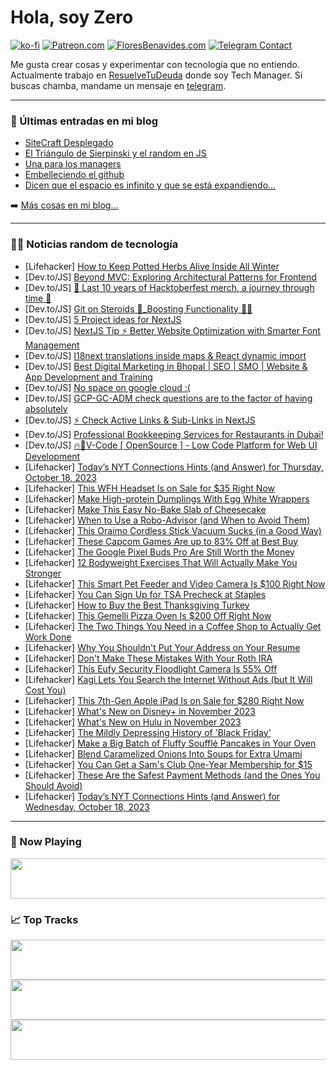 # Hola, soy Zero

[![ko-fi](https://ko-fi.com/img/githubbutton_sm.svg)](https://ko-fi.com/J3J4N0LUK)
[![Patreon.com](https://img.shields.io/endpoint.svg?url=https%3A%2F%2Fshieldsio-patreon.vercel.app%2Fapi%3Fusername%3Dzerodragon%26type%3Dpatrons&style=for-the-badge)](https://patreon.com/zerodragon)
[![FloresBenavides.com](https://img.shields.io/website?down_message=oops&label=MiBlog&style=for-the-badge&up_message=online&url=https%3A%2F%2Ffloresbenavides.com)](https://floresbenavides.com)
[![Telegram Contact](https://img.shields.io/badge/escr%C3%ADbeme-ZeroDragon-%2326A5E4?style=for-the-badge&logo=telegram)](https://t.me/zerodragon)

Me gusta crear cosas y experimentar con tecnología que no entiendo.
Actualmente trabajo en [ResuelveTuDeuda](http://github.com/resuelve) donde soy Tech Manager.
Si buscas chamba, mandame un mensaje en [telegram](https://t.me/zerodragon).

---

### 📕 Últimas entradas en mi blog
<!-- BLOG-POST-LIST:START -->
- [SiteCraft Desplegado](https://floresbenavides.com/sitecraft-desplegado/)
- [El Triángulo de Sierpinski y el random en JS](https://floresbenavides.com/el-triangulo-de-sierpinski-y-el-random-en-js/)
- [Una para los managers](https://floresbenavides.com/una-para-los-managers/)
- [Embelleciendo el github](https://floresbenavides.com/embelleciendo-el-github/)
- [Dicen que el espacio es infinito y que se está expandiendo…](https://floresbenavides.com/dicen-que-el-espacio-es-infinito-y-que-se-esta-expandiendo/)
<!-- BLOG-POST-LIST:END -->

➡️ [Más cosas en mi blog...](https://floresbenavides.com)

---

### 👨‍💻 Noticias random de tecnología
<!-- TECH-POSTS:START -->
- [Lifehacker] [How to Keep Potted Herbs Alive Inside All Winter](https://lifehacker.com/how-to-keep-potted-herbs-alive-inside-all-winter-1850936375)
- [Dev.to/JS] [Beyond MVC: Exploring Architectural Patterns for Frontend](https://dev.to/rowsanali/beyond-mvc-exploring-architectural-patterns-for-frontend-2cg9)
- [Dev.to/JS] [👕 Last 10 years of Hacktoberfest merch, a journey through time 👀](https://dev.to/quine/last-10-years-of-hacktoberfest-merch-a-journey-through-time-8od)
- [Dev.to/JS] [Git on Steroids 🧐_Boosting Functionality 🧐🧐](https://dev.to/ako61142833/git-on-steroids-boostingfunctionality-2kl0)
- [Dev.to/JS] [5 Project ideas for NextJS](https://dev.to/codewithshan/5-project-ideas-for-nextjs-14bk)
- [Dev.to/JS] [NextJS Tip ⚡ Better Website Optimization with Smarter Font Management](https://dev.to/codewithshan/nextjs-tip-better-website-optimization-with-smarter-font-management-aee)
- [Dev.to/JS] [I18next translations inside maps &amp; React dynamic import](https://dev.to/graphqleditor/i18next-translations-inside-maps-react-dynamic-import-4kha)
- [Dev.to/JS] [Best Digital Marketing in Bhopal | SEO | SMO | Website &amp; App Development and Training](https://dev.to/orphic123/best-digital-marketing-in-bhopal-seo-smo-website-app-development-and-training-14g8)
- [Dev.to/JS] [No space on google cloud :&lpar;](https://dev.to/gamedev90/no-space-on-google-cloud--3ijj)
- [Dev.to/JS] [GCP-GC-ADM check questions are to the factor of having absolutely](https://dev.to/lola12345/gcp-gc-adm-check-questions-are-to-the-factor-of-having-absolutely-12e1)
- [Dev.to/JS] [⚡️ Check Active Links &amp; Sub-Links in NextJS](https://dev.to/codewithshan/check-active-links-sub-links-in-nextjs-195o)
- [Dev.to/JS] [Professional Bookkeeping Services for Restaurants in Dubai!](https://dev.to/saconsultantsuae01/professional-bookkeeping-services-for-restaurants-in-dubai-3doj)
- [Dev.to/JS] [🔥🚀V-Code [ OpenSource ] - Low Code Platform for Web UI Development](https://dev.to/vallarasuj/v-code-opensource-low-code-platform-for-web-ui-development-507i)
- [Lifehacker] [Today’s NYT Connections Hints &lpar;and Answer&rpar; for Thursday, October 18, 2023](https://lifehacker.com/nyt-connections-answer-today-october-19-2023-1850937162)
- [Lifehacker] [This WFH Headset Is on Sale for $35 Right Now](https://lifehacker.com/this-wfh-headset-is-on-sale-for-35-right-now-1850931342)
- [Lifehacker] [Make High-protein Dumplings With Egg White Wrappers](https://lifehacker.com/make-high-protein-dumplings-with-egg-white-wrappers-1850939006)
- [Lifehacker] [Make This Easy No-Bake Slab of Cheesecake](https://lifehacker.com/make-this-casual-no-bake-slab-of-cheesecake-1849816536)
- [Lifehacker] [When to Use a Robo-Advisor &lpar;and When to Avoid Them&rpar;](https://lifehacker.com/when-to-use-a-robo-advisor-and-when-to-avoid-them-1850937460)
- [Lifehacker] [This Oraimo Cordless Stick Vacuum Sucks &lpar;in a Good Way&rpar;](https://lifehacker.com/oraimo-osv-225a-cordless-stick-vacuum-review-1850895582)
- [Lifehacker] [These Capcom Games Are up to 83% Off at Best Buy](https://lifehacker.com/these-capcom-games-are-up-to-83-off-at-best-buy-1850938716)
- [Lifehacker] [The Google Pixel Buds Pro Are Still Worth the Money](https://lifehacker.com/google-pixel-buds-pro-review-1850938576)
- [Lifehacker] [12 Bodyweight Exercises That Will Actually Make You Stronger](https://lifehacker.com/best-bodyweight-exercises-for-strength-1847903062)
- [Lifehacker] [This Smart Pet Feeder and Video Camera Is $100 Right Now](https://lifehacker.com/this-smart-pet-feeder-and-video-camera-is-100-right-no-1850931294)
- [Lifehacker] [You Can Sign Up for TSA Precheck at Staples](https://lifehacker.com/where-to-sign-up-for-tsa-precheck-1850937513)
- [Lifehacker] [How to Buy the Best Thanksgiving Turkey](https://lifehacker.com/how-to-buy-the-best-thanksgivign-turkey-1849728686)
- [Lifehacker] [This Gemelli Pizza Oven Is $200 Off Right Now](https://lifehacker.com/this-gemelli-pizza-oven-is-200-off-right-now-1850931455)
- [Lifehacker] [The Two Things You Need in a Coffee Shop to Actually Get Work Done](https://lifehacker.com/the-two-things-you-need-in-a-coffee-shop-to-actually-ge-1850937465)
- [Lifehacker] [Why You Shouldn&#39;t Put Your Address on Your Resume](https://lifehacker.com/stop-putting-your-address-on-your-resume-1849899579)
- [Lifehacker] [Don&#39;t Make These Mistakes With Your Roth IRA](https://lifehacker.com/common-roth-ira-mistakes-1850935007)
- [Lifehacker] [This Eufy Security Floodlight Camera Is 55% Off](https://lifehacker.com/this-eufy-security-floodlight-camera-is-55-off-1850937543)
- [Lifehacker] [Kagi Lets You Search the Internet Without Ads &lpar;but It Will Cost You&rpar;](https://lifehacker.com/kagi-paid-search-engine-review-1850936944)
- [Lifehacker] [This 7th-Gen Apple iPad Is on Sale for $280 Right Now](https://lifehacker.com/this-7th-gen-apple-ipad-is-on-sale-for-280-right-now-1850931256)
- [Lifehacker] [What&#39;s New on Disney+ in November 2023](https://lifehacker.com/new-on-disney-plus-in-november-2023-1850935611)
- [Lifehacker] [What&#39;s New on Hulu in November 2023](https://lifehacker.com/new-on-hulu-november-2023-1850935764)
- [Lifehacker] [The Mildly Depressing History of &#39;Black Friday&#39;](https://lifehacker.com/the-mildly-depressing-history-of-black-friday-1850935779)
- [Lifehacker] [Make a Big Batch of Fluffy Soufflé Pancakes in Your Oven](https://lifehacker.com/make-a-big-batch-of-fluffy-souffle-pancakes-in-your-ove-1850935544)
- [Lifehacker] [Blend Caramelized Onions Into Soups for Extra Umami](https://lifehacker.com/blend-caramelized-onions-into-soups-for-extra-umami-1850935632)
- [Lifehacker] [You Can Get a Sam&#39;s Club One-Year Membership for $15](https://lifehacker.com/you-can-get-a-sams-club-one-year-membership-for-15-1850935326)
- [Lifehacker] [These Are the Safest Payment Methods &lpar;and the Ones You Should Avoid&rpar;](https://lifehacker.com/safest-payment-methods-1850934063)
- [Lifehacker] [Today’s NYT Connections Hints &lpar;and Answer&rpar; for Wednesday, October 18, 2023](https://lifehacker.com/nyt-connections-answer-today-october-18-2023-1850933341)<!-- TECH-POSTS:END -->

---

### 🎵 Now Playing
<a href="https://spotify-now-playing-dun.vercel.app/now-playing?open"><img src="https://spotify-now-playing-dun.vercel.app/now-playing" width="540" height="64"></a>

### 📈 Top Tracks
<a href="https://spotify-now-playing-dun.vercel.app/top-tracks?i=1&open"><img src="https://spotify-now-playing-dun.vercel.app/top-tracks?i=1" width="540" height="64"></a>
<a href="https://spotify-now-playing-dun.vercel.app/top-tracks?i=2&open"><img src="https://spotify-now-playing-dun.vercel.app/top-tracks?i=2" width="540" height="64"></a>
<a href="https://spotify-now-playing-dun.vercel.app/top-tracks?i=3&open"><img src="https://spotify-now-playing-dun.vercel.app/top-tracks?i=3" width="540" height="64"></a>
